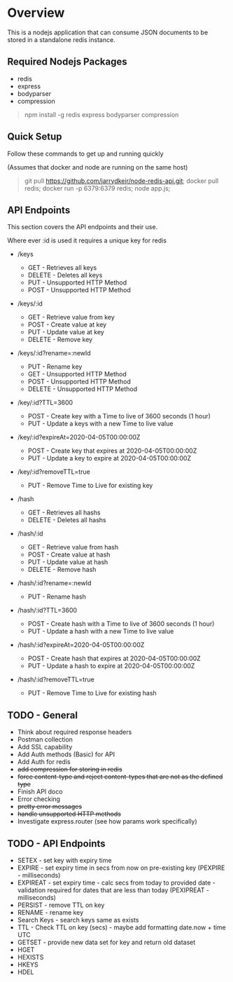 # Overview

This is a nodejs application that can consume JSON documents to be stored in a standalone redis instance.  

## Required Nodejs Packages

* redis
* express
* bodyparser
* compression

>npm install -g redis express bodyparser compression

## Quick Setup

Follow these commands to get up and running quickly 

(Assumes that docker and node are running on the same host)

> git pull https://github.com/jarrydkeir/node-redis-api.git;
> docker pull redis;
> docker run -p 6379:6379 redis;
> node app.js;

## API Endpoints

This section covers the API endpoints and their use.

Where ever :id is used it requires a unique key for redis

* /keys
  * GET - Retrieves all keys
  * DELETE - Deletes all keys
  * PUT - Unsupported HTTP Method
  * POST - Unsupported HTTP Method

* /keys/:id
  * GET - Retrieve value from key
  * POST - Create value at key
  * PUT - Update value at key
  * DELETE - Remove key

* /keys/:id?rename=:newId
  * PUT - Rename key
  * GET - Unsupported HTTP Method
  * POST - Unsupported HTTP Method
  * DELETE - Unsupported HTTP Method

* /key/:id?TTL=3600
  * POST - Create key with a Time to live of 3600 seconds (1 hour)
  * PUT - Update a keys with a new Time to live value

* /key/:id?expireAt=2020-04-05T00:00:00Z
  * POST - Create key that expires at 2020-04-05T00:00:00Z
  * PUT - Update a key to expire at 2020-04-05T00:00:00Z

* /key/:id?removeTTL=true
  * PUT - Remove Time to Live for existing key

* /hash
  * GET - Retrieves all hashs
  * DELETE - Deletes all hashs

* /hash/:id
  * GET - Retrieve value from hash
  * POST - Create value at hash
  * PUT - Update value at hash
  * DELETE - Remove hash

* /hash/:id?rename=:newId
  * PUT - Rename hash

* /hash/:id?TTL=3600
  * POST - Create hash with a Time to live of 3600 seconds (1 hour)
  * PUT - Update a hash with a new Time to live value

* /hash/:id?expireAt=2020-04-05T00:00:00Z
  * POST - Create hash that expires at 2020-04-05T00:00:00Z
  * PUT - Update a hash to expire at 2020-04-05T00:00:00Z

* /hash/:id?removeTTL=true
  * PUT - Remove Time to Live for existing hash

## TODO - General

* Think about required response headers
* Postman collection
* Add SSL capability
* Add Auth methods (Basic) for API
* Add Auth for redis
* ~~add compression for storing in redis~~
* ~~force content-type and reject content-types that are not as the defined type~~
* Finish API doco
* Error checking
* ~~pretty error messages~~
* ~~handle unsupported HTTP methods~~
* Investigate express.router (see how params work specifically)

## TODO - API Endpoints

* SETEX - set key with expiry time
* EXPIRE - set expiry time in secs from now on pre-existing key (PEXPIRE - milliseconds)
* EXPIREAT - set expiry time - calc secs from today to provided date - validation required for dates that are less than today (PEXIPREAT - milliseconds)
* PERSIST - remove TTL on key
* RENAME - rename key
* Search Keys - search keys same as exists
* TTL - Check TTL on key (secs) - maybe add formatting date.now + time UTC
* GETSET - provide new data set for key and return old dataset
* HGET
* HEXISTS
* HKEYS
* HDEL

